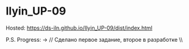 # Ilyin_UP-09
 
Hosted: https://ds-iln.github.io/Ilyin_UP-09/dist/index.html

P.S. Progress: →
   // Сделано первое задание, второе в разработке \\\
